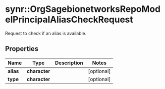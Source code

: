 # synr::OrgSagebionetworksRepoModelPrincipalAliasCheckRequest

Request to check if an alias is available.

## Properties
Name | Type | Description | Notes
------------ | ------------- | ------------- | -------------
**alias** | **character** |  | [optional] 
**type** | **character** |  | [optional] 


